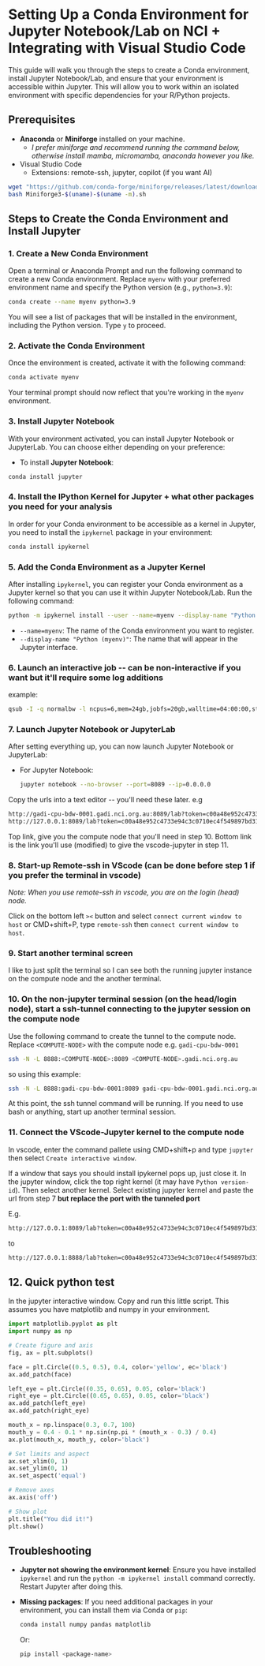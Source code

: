 # Setting Up a Conda Environment for Jupyter Notebook/Lab on NCI + Integrating with Visual Studio Code

This guide will walk you through the steps to create a Conda environment, install Jupyter Notebook/Lab, and ensure that your environment is accessible within Jupyter. This will allow you to work within an isolated environment with specific dependencies for your R/Python projects.

## Prerequisites

- **Anaconda** or **Miniforge** installed on your machine.
  - *I prefer miniforge and recommend running the command below, otherwise install mamba, micromamba, anaconda however you like.*
- Visual Studio Code
  - Extensions: remote-ssh, jupyter, copilot (if you want AI)


```bash
wget "https://github.com/conda-forge/miniforge/releases/latest/download/Miniforge3-$(uname)-$(uname -m).sh"
bash Miniforge3-$(uname)-$(uname -m).sh
```

## Steps to Create the Conda Environment and Install Jupyter

### 1. Create a New Conda Environment

Open a terminal or Anaconda Prompt and run the following command to create a new Conda environment. Replace `myenv` with your preferred environment name and specify the Python version (e.g., `python=3.9`):

```bash
conda create --name myenv python=3.9
```

You will see a list of packages that will be installed in the environment, including the Python version. Type `y` to proceed.

### 2. Activate the Conda Environment

Once the environment is created, activate it with the following command:

```bash
conda activate myenv
```

Your terminal prompt should now reflect that you're working in the `myenv` environment.

### 3. Install Jupyter Notebook

With your environment activated, you can install Jupyter Notebook or JupyterLab. You can choose either depending on your preference:

- To install **Jupyter Notebook**:

```bash
conda install jupyter
```

### 4. Install the IPython Kernel for Jupyter + what other packages you need for your analysis

In order for your Conda environment to be accessible as a kernel in Jupyter, you need to install the `ipykernel` package in your environment:

```bash
conda install ipykernel
```

### 5. Add the Conda Environment as a Jupyter Kernel

After installing `ipykernel`, you can register your Conda environment as a Jupyter kernel so that you can use it within Jupyter Notebook/Lab. Run the following command:

```bash
python -m ipykernel install --user --name=myenv --display-name "Python (myenv)"
```

- `--name=myenv`: The name of the Conda environment you want to register.
- `--display-name "Python (myenv)"`: The name that will appear in the Jupyter interface.

### 6. Launch an interactive job -- can be non-interactive if you want but it'll require some log additions

example:
```bash
qsub -I -q normalbw -l ncpus=6,mem=24gb,jobfs=20gb,walltime=04:00:00,storage=scratch/ei56+gdata/ei56
```

### 7. Launch Jupyter Notebook or JupyterLab

After setting everything up, you can now launch Jupyter Notebook or JupyterLab:

- For Jupyter Notebook:

  ```bash
  jupyter notebook --no-browser --port=8089 --ip=0.0.0.0
  ```

Copy the urls into a text editor -- you'll need these later.
e.g 
```bash
http://gadi-cpu-bdw-0001.gadi.nci.org.au:8089/lab?token=c00a48e952c4733e94c3c0710ec4f549897bd318939c0802
http://127.0.0.1:8089/lab?token=c00a48e952c4733e94c3c0710ec4f549897bd318939c0802
```
Top link, give you the compute node that you'll need in step 10.
Bottom link is the link you'll use (modified) to give the vscode-jupyter in step 11. 

### 8. Start-up Remote-ssh in VScode (can be done before step 1 if you prefer the terminal in vscode)
*Note: When you use remote-ssh in vscode, you are on the login (head) node.*

Click on the bottom left `><` button and select `connect current window to host` or CMD+shift+P, type `remote-ssh` then `connect current window to host`.

### 9. Start another terminal screen
I like to just split the terminal so I can see both the running jupyter instance on the compute node and the another terminal.

### 10. On the non-jupyter terminal session (on the head/login node), start a ssh-tunnel connecting to the jupyter session on the compute node
Use the following command to create the tunnel to the compute node. Replace `<COMPUTE-NODE>` with the compute node e.g. `gadi-cpu-bdw-0001`

```bash
ssh -N -L 8888:<COMPUTE-NODE>:8089 <COMPUTE-NODE>.gadi.nci.org.au
```
so using this example:

```bash
ssh -N -L 8888:gadi-cpu-bdw-0001:8089 gadi-cpu-bdw-0001.gadi.nci.org.au
```

At this point, the ssh tunnel command will be running. If you need to use bash or anything, start up another terminal session.

### 11. Connect the VScode-Jupyter kernel to the compute node
In vscode, enter the command pallete using CMD+shift+p and type `jupyter` then select `Create interactive window`.

If a window that says you should install ipykernel pops up, just close it. In the jupyter window, click the top right kernel (it may have `Python version-id`). Then select another kernel. Select existing jupyter kernel and paste the url from step 7 **but replace the port with the tunneled port**


E.g.
```bash
http://127.0.0.1:8089/lab?token=c00a48e952c4733e94c3c0710ec4f549897bd318939c0802
```
to
```bash
http://127.0.0.1:8888/lab?token=c00a48e952c4733e94c3c0710ec4f549897bd318939c0802
```

## 12. Quick python test
In the jupyter interactive window. Copy and run this little script. This assumes you have matplotlib and numpy in your environment. 

```python
import matplotlib.pyplot as plt
import numpy as np

# Create figure and axis
fig, ax = plt.subplots()

face = plt.Circle((0.5, 0.5), 0.4, color='yellow', ec='black')
ax.add_patch(face)

left_eye = plt.Circle((0.35, 0.65), 0.05, color='black')
right_eye = plt.Circle((0.65, 0.65), 0.05, color='black')
ax.add_patch(left_eye)
ax.add_patch(right_eye)

mouth_x = np.linspace(0.3, 0.7, 100)
mouth_y = 0.4 - 0.1 * np.sin(np.pi * (mouth_x - 0.3) / 0.4)
ax.plot(mouth_x, mouth_y, color='black')

# Set limits and aspect
ax.set_xlim(0, 1)
ax.set_ylim(0, 1)
ax.set_aspect('equal')

# Remove axes
ax.axis('off')

# Show plot
plt.title("You did it!")
plt.show()
```


## Troubleshooting

- **Jupyter not showing the environment kernel**: Ensure you have installed `ipykernel` and run the `python -m ipykernel install` command correctly. Restart Jupyter after doing this.
- **Missing packages**: If you need additional packages in your environment, you can install them via Conda or `pip`:

  ```bash
  conda install numpy pandas matplotlib
  ```

  Or:

  ```bash
  pip install <package-name>
  ```